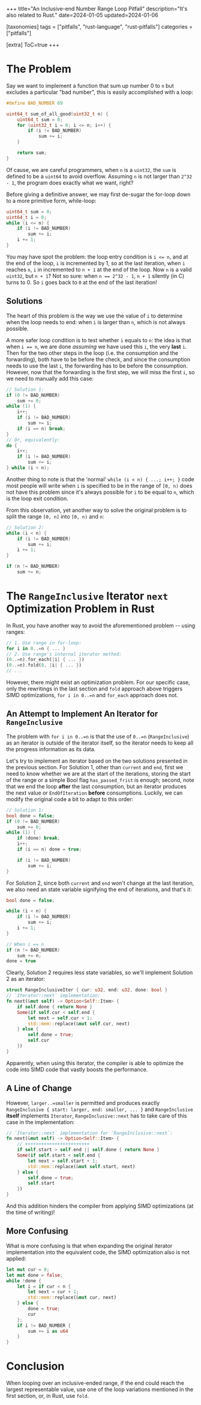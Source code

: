 +++
title="An Inclusive-end Number Range Loop Pitfall"
description="It's also related to Rust."
date=2024-01-05
updated=2024-01-06

[taxonomies]
tags = ["pitfalls", "rust-language", "rust-pitfalls"]
categories = ["pitfalls"]

[extra]
ToC=true
+++

# The Problem

Say we want to implement a function that sum up number 0 to `n` but excludes
a particular "bad number", this is easily accomplished with a loop:

```c
#define BAD_NUMBER 69

uint64_t sum_of_all_good(uint32_t n) {
    uint64_t sum = 0;
    for (uint32_t i = 0; i <= n; i++) {
        if (i != BAD_NUMBER)
            sum += i;
    }

    return sum;
}
```

Of cause, we are careful programmers, when `n` is a `uint32`, the `sum` is
defined to be a `uint64` to avoid overflow. Assuming `n` is not larger than
`2^32 - 1`, the program does exactly what we want, right?

Before giving a definitive answer, we may first de-sugar the for-loop down
to a more primitive form, while-loop:

```c
uint64_t sum = 0;
uint64_t i = 0;
while (i <= n) {
    if (i != BAD_NUMBER)
        sum += i;
    i += 1;
}
```

You may have spot the problem: the loop entry condition is `i <= n`, and at
the end of the loop, `i` is incremented by 1, so at the last iteration, when
`i` reaches `n`, `i` in incremented to `n + 1` at the end of the loop. Now `n`
is a valid `uint32`, but `n + 1`? Not so sure: when `n == 2^32 - 1`, `n + 1`
silently (in C) turns to 0. So `i` goes back to `0` at the end of the last
iteration!

## Solutions

The heart of this problem is the way we use the value of `i` to determine when
the loop needs to end: when `i` is larger than `n`, which is not always possible.

A more safer loop condition is to test whether `i` equals to `n`: the idea is that
when `i == n`, we are done *assuming* we have used this `i`, the very **last** `i`.
Then for the two other steps in the loop (i.e. the consumption and the forwarding),
both have to be before the check, and since the consumption needs to use the last
`i`, the forwarding has to be before the consumption. However, now that the forwarding
is the first step, we will miss the first `i`, so we need to manually add this case:

```c
// Solution 1:
if (0 != BAD_NUMBER)
    sum += 0;
while (1) {
    i++;
    if (i != BAD_NUMBER)
        sum += i;
    if (i == n) break;
}
// Or, equivalently:
do {
    i++;
    if (i != BAD_NUMBER)
        sum += i;
} while (i < n);
```

Another thing to note is that the 'normal' `while (i < n) { ...; i++; }` code most
people will write when `i` is specified to be in the range of `[0, n)` does not have
this problem since it's always possible for `i` to be equal to `n`, which is the loop
exit condition.

From this observation, yet another way to solve the original problem is to split the
range `[0, n]` into `[0, n)` and `n`:

```c
// Solution 2:
while (i < n) {
    if (i != BAD_NUMBER)
        sum += i;
    i += 1;
}

if (n != BAD_NUMBER)
    sum += n;
```

# The `RangeInclusive` Iterator `next` Optimization Problem in Rust

In Rust, you have another way to avoid the aforementioned problem -- using ranges:

```rust
// 1. Use range in for-loop:
for i in 0..=n { ... }
// 2. Use range's internal iterator method:
(0..=n).for_each(|i| { ... })
(0..=n).fold(0, |i| { ... })
// ...
```

However, there might exist an optimization problem. For our specific case, only the
rewritings in the last section and `fold` approach above triggers SIMD optimizations,
`for i in 0..=n` and `for_each` approach does not.

## An Attempt to Implement An Iterator for `RangeInclusive`

The problem with `for i in 0..=n` is that the use of `0..=n` (`RangeInclusive`) as an
iterator is outside of the iterator itself, so the iterator needs to keep all the progress
information as its data.

Let's try to implement an iterator based on the two solutions presented in the previous
section. For Solution 1, other than `current` and `end`, first we need to know whether we
are at the start of the iterations, storing the start of the range or a simple Bool flag
`has_passed_frist` is enough; second, note that we end the loop **after** the last consumption,
but an iterator produces the next value or `EndOfIteration` **before** consumptions.
Luckily, we can modify the original code a bit to adapt to this order:

```c
// Solution 1:
bool done = false;
if (0 != BAD_NUMBER)
    sum += 0;
while (1) {
    if (done) break;
    i++;
    if (i == n) done = true;

    if (i != BAD_NUMBER)
        sum += i;
}
```

For Solution 2, since both `current` and `end` won't change at the last iteration, we
also need an state variable signifying the end of iterations, and that's it:

```c
bool done = false;

while (i < n) {
    if (i != BAD_NUMBER)
        sum += i;
    i += 1;
}

// When i == n
if (n != BAD_NUMBER)
    sum += n;
done = true
```

Clearly, Solution 2 requires less state variables, so we'll implement Solution 2 as an
iterator:

```rust
struct RangeInclusiveIter { cur: u32, end: u32, done: bool }
// `Iterator::next` implementation:
fn next(&mut self) -> Option<Self::Item> {
    if self.done { return None }
    Some(if self.cur < self.end {
        let next = self.cur + 1;
        std::mem::replace(&mut self.cur, next)
    } else {
        self.done = true;
        self.cur
    })
}
```

Apparently, when using this iterator, the compiler is able to optimize the code
into SIMD code that vastly boosts the performance.

## A Line of Change

However, `larger..=smaller` is permitted and produces exactly
`RangeInclusive { start: larger, end: smaller, ... }` and `RangeInclusive` **itself**
implements `Iterator`, `RangeInclusive::next` has to take care of this case in
the implementation:

```rust
// `Iterator::next` implementation for `RangeInclusive::next`:
fn next(&mut self) -> Option<Self::Item> {
    // ++++++++++++++++++++++++
    if self.start > self.end || self.done { return None }
    Some(if self.start < self.end {
        let next = self.start + 1;
        std::mem::replace(&mut self.start, next)
    } else {
        self.done = true;
        self.start
    })
}
```

And this addition hinders the compiler from applying SIMD optimizations (at the
time of writing)!

## More Confusing

What is more confusing is that when expanding the original iterator implementation
into the equivalent code, the SIMD optimization also is not applied:

```rust
let mut cur = 0;
let mut done = false;
while !done {
    let i = if cur < n {
        let next = cur + 1;
        std::mem::replace(&mut cur, next)
    } else {
        done = true;
        cur
    };
    if i != BAD_NUMBER {
        sum += i as u64
    }
}
```

# Conclusion

When looping over an inclusive-ended range, if the end could reach the largest
representable value, use one of the loop variations mentioned in the first section,
or, in Rust, use `fold`.
